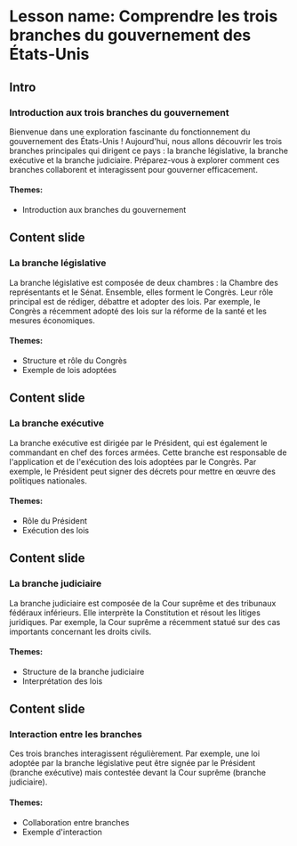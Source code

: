 # Lesson name: Comprendre les trois branches du gouvernement des États-Unis

## Intro

### Introduction aux trois branches du gouvernement

Bienvenue dans une exploration fascinante du fonctionnement du gouvernement des États-Unis ! Aujourd'hui, nous allons découvrir les trois branches principales qui dirigent ce pays : la branche législative, la branche exécutive et la branche judiciaire. Préparez-vous à explorer comment ces branches collaborent et interagissent pour gouverner efficacement.

#### **Themes:**
- Introduction aux branches du gouvernement

## Content slide

### La branche législative

La branche législative est composée de deux chambres : la Chambre des représentants et le Sénat. Ensemble, elles forment le Congrès. Leur rôle principal est de rédiger, débattre et adopter des lois. Par exemple, le Congrès a récemment adopté des lois sur la réforme de la santé et les mesures économiques.

#### **Themes:**
- Structure et rôle du Congrès
- Exemple de lois adoptées

## Content slide

### La branche exécutive

La branche exécutive est dirigée par le Président, qui est également le commandant en chef des forces armées. Cette branche est responsable de l'application et de l'exécution des lois adoptées par le Congrès. Par exemple, le Président peut signer des décrets pour mettre en œuvre des politiques nationales.

#### **Themes:**
- Rôle du Président
- Exécution des lois

## Content slide

### La branche judiciaire

La branche judiciaire est composée de la Cour suprême et des tribunaux fédéraux inférieurs. Elle interprète la Constitution et résout les litiges juridiques. Par exemple, la Cour suprême a récemment statué sur des cas importants concernant les droits civils.

#### **Themes:**
- Structure de la branche judiciaire
- Interprétation des lois

## Content slide

### Interaction entre les branches

Ces trois branches interagissent régulièrement. Par exemple, une loi adoptée par la branche législative peut être signée par le Président (branche exécutive) mais contestée devant la Cour suprême (branche judiciaire).

#### **Themes:**
- Collaboration entre branches
- Exemple d'interaction
